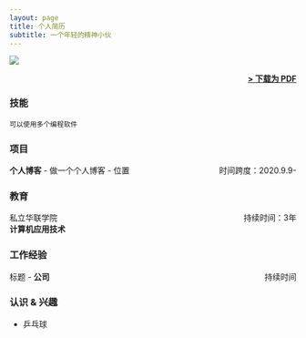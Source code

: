 ```yaml
---
layout: page
title: 个人简历
subtitle: 一个年轻的精神小伙
---
```

<img src="{{ '/assets/img/pudhina.jpg' | prepend: site.baseurl }}" id="about-img">

<span style="float: right; "><a href="{{ '/assets/resume.pdf' | prepend: site.baseurl }}"><strong>> 下载为 PDF</strong></a> </span>
<br>

### 技能
``` 可以使用多个编程软件 ```  

### 项目
**个人博客** - 做一个个人博客 - 位置 <span style="float: right; ">时间跨度：2020.9.9-</span>  
 

### 教育

私立华联学院 <span style="float: right; ">持续时间：3年</span>  
**计算机应用技术**  

### 工作经验

标题 - **公司** <span style="float: right; ">持续时间</span>  


### 认识 & 兴趣

- 乒乓球
